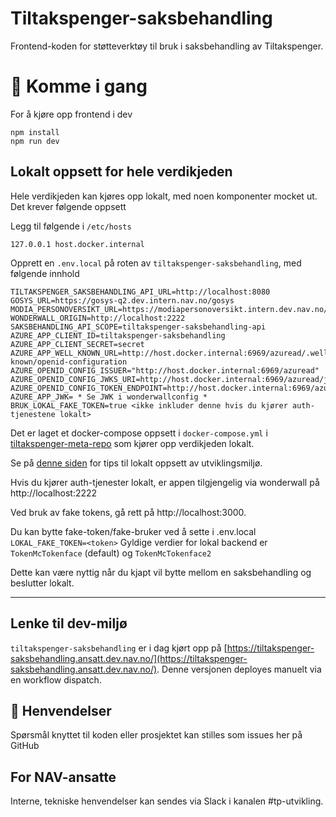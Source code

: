 Tiltakspenger-saksbehandling
================

Frontend-koden for støtteverktøy til bruk i saksbehandling av Tiltakspenger.

# 🚀 Komme i gang

For å kjøre opp frontend i dev

```
npm install
npm run dev
```
## Lokalt oppsett for hele verdikjeden
Hele verdikjeden kan kjøres opp lokalt, med noen komponenter mocket ut. Det krever følgende oppsett

Legg til følgende i `/etc/hosts`

```
127.0.0.1 host.docker.internal
```

Opprett en `.env.local` på roten av `tiltakspenger-saksbehandling`, med følgende innhold

```
TILTAKSPENGER_SAKSBEHANDLING_API_URL=http://localhost:8080
GOSYS_URL=https://gosys-q2.dev.intern.nav.no/gosys
MODIA_PERSONOVERSIKT_URL=https://modiapersonoversikt.intern.dev.nav.no/
WONDERWALL_ORIGIN=http://localhost:2222
SAKSBEHANDLING_API_SCOPE=tiltakspenger-saksbehandling-api
AZURE_APP_CLIENT_ID=tiltakspenger-saksbehandling
AZURE_APP_CLIENT_SECRET=secret
AZURE_APP_WELL_KNOWN_URL=http://host.docker.internal:6969/azuread/.well-known/openid-configuration
AZURE_OPENID_CONFIG_ISSUER="http://host.docker.internal:6969/azuread"
AZURE_OPENID_CONFIG_JWKS_URI=http://host.docker.internal:6969/azuread/jwks
AZURE_OPENID_CONFIG_TOKEN_ENDPOINT=http://host.docker.internal:6969/azuread/token
AZURE_APP_JWK= * Se JWK i wonderwallconfig *
BRUK_LOKAL_FAKE_TOKEN=true <ikke inkluder denne hvis du kjører auth-tjenestene lokalt>
```

Det er laget et docker-compose oppsett i `docker-compose.yml` i [tiltakspenger-meta-repo](https://github.com/navikt/tiltakspenger) som kjører opp verdikjeden lokalt.

Se på [denne siden](https://confluence.adeo.no/display/POAO/Ny+Utvikler+i+Tiltakspenger) for tips til lokalt oppsett av utviklingsmiljø.

Hvis du kjører auth-tjenester lokalt, er appen tilgjengelig via wonderwall på http://localhost:2222

Ved bruk av fake tokens, gå rett på http://localhost:3000.

Du kan bytte fake-token/fake-bruker ved å sette i .env.local `LOKAL_FAKE_TOKEN=<token>`
Gyldige verdier for lokal backend er `TokenMcTokenface` (default) og `TokenMcTokenface2`

Dette kan være nyttig når du kjapt vil bytte mellom en saksbehandling og beslutter lokalt.

---

## Lenke til dev-miljø

`tiltakspenger-saksbehandling` er i dag kjørt opp på [https://tiltakspenger-saksbehandling.ansatt.dev.nav.no/](https://tiltakspenger-saksbehandling.ansatt.dev.nav.no/). Denne versjonen deployes manuelt via en workflow dispatch.

## 📣 Henvendelser

Spørsmål knyttet til koden eller prosjektet kan stilles som issues her på GitHub

## For NAV-ansatte

Interne, tekniske henvendelser kan sendes via Slack i kanalen #tp-utvikling.
